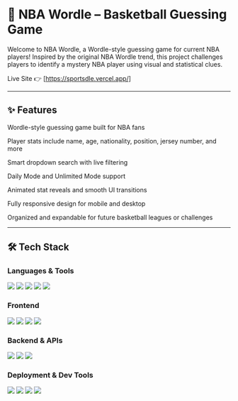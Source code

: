 # 🏀 NBA Wordle – Basketball Guessing Game
Welcome to NBA Wordle, a Wordle-style guessing game for current NBA players!
Inspired by the original NBA Wordle trend, this project challenges players to identify a mystery NBA player using visual and statistical clues.

Live Site 👉 [https://sportsdle.vercel.app/]

---

## ✨ Features
Wordle-style guessing game built for NBA fans

Player stats include name, age, nationality, position, jersey number, and more

Smart dropdown search with live filtering

Daily Mode and Unlimited Mode support

Animated stat reveals and smooth UI transitions

Fully responsive design for mobile and desktop

Organized and expandable for future basketball leagues or challenges

---

## 🛠 Tech Stack
### Languages & Tools

<div align="left"> <img src="https://img.shields.io/badge/TypeScript-3178C6?style=for-the-badge&logo=typescript&logoColor=white" /> <img src="https://img.shields.io/badge/JavaScript-F7DF1E?style=for-the-badge&logo=javascript&logoColor=black" /> <img src="https://img.shields.io/badge/Python-3776AB?style=for-the-badge&logo=python&logoColor=white" /> <img src="https://img.shields.io/badge/HTML-E34F26?style=for-the-badge&logo=html5&logoColor=white" /> <img src="https://img.shields.io/badge/CSS-1572B6?style=for-the-badge&logo=css3&logoColor=white" /> </div>

### Frontend

<div align="left"> <img src="https://img.shields.io/badge/React-61DAFB?style=for-the-badge&logo=react&logoColor=black" /> <img src="https://img.shields.io/badge/TailwindCSS-06B6D4?style=for-the-badge&logo=tailwindcss&logoColor=white" /> <img src="https://img.shields.io/badge/Vite-646CFF?style=for-the-badge&logo=vite&logoColor=white" /> <img src="https://img.shields.io/badge/Framer Motion-EF0185?style=for-the-badge&logo=framer&logoColor=white" /> </div>

### Backend & APIs

<div align="left"> <img src="https://img.shields.io/badge/Flask-000000?style=for-the-badge&logo=flask&logoColor=white" /> <img src="https://img.shields.io/badge/NBA_API-1D428A?style=for-the-badge&logo=nba&logoColor=white" /> <img src="https://img.shields.io/badge/Axios-5A29E4?style=for-the-badge&logo=axios&logoColor=white" /> </div>

### Deployment & Dev Tools

<div align="left"> <img src="https://img.shields.io/badge/Vercel-000000?style=for-the-badge&logo=vercel&logoColor=white" /> <img src="https://img.shields.io/badge/Git-F05032?style=for-the-badge&logo=git&logoColor=white" /> <img src="https://img.shields.io/badge/GitHub-181717?style=for-the-badge&logo=github&logoColor=white" /> <img src="https://img.shields.io/badge/.env-ECD53F?style=for-the-badge&logo=dotenv&logoColor=black" /> </div>
